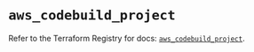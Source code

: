 # `aws_codebuild_project`

Refer to the Terraform Registry for docs: [`aws_codebuild_project`](https://registry.terraform.io/providers/hashicorp/aws/6.15.0/docs/resources/codebuild_project).
